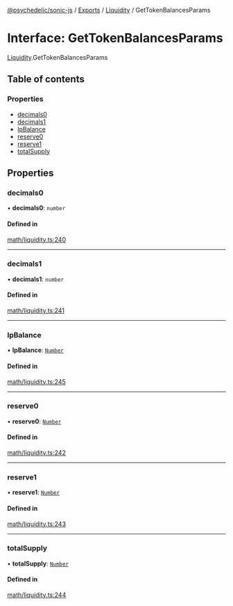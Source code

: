 [@psychedelic/sonic-js](../README.md) / [Exports](../modules.md) / [Liquidity](../modules/Liquidity.md) / GetTokenBalancesParams

# Interface: GetTokenBalancesParams

[Liquidity](../modules/Liquidity.md).GetTokenBalancesParams

## Table of contents

### Properties

- [decimals0](Liquidity.GetTokenBalancesParams.md#decimals0)
- [decimals1](Liquidity.GetTokenBalancesParams.md#decimals1)
- [lpBalance](Liquidity.GetTokenBalancesParams.md#lpbalance)
- [reserve0](Liquidity.GetTokenBalancesParams.md#reserve0)
- [reserve1](Liquidity.GetTokenBalancesParams.md#reserve1)
- [totalSupply](Liquidity.GetTokenBalancesParams.md#totalsupply)

## Properties

### decimals0

• **decimals0**: `number`

#### Defined in

[math/liquidity.ts:240](https://github.com/Psychedelic/sonic-js/blob/cfc7f22/src/math/liquidity.ts#L240)

___

### decimals1

• **decimals1**: `number`

#### Defined in

[math/liquidity.ts:241](https://github.com/Psychedelic/sonic-js/blob/cfc7f22/src/math/liquidity.ts#L241)

___

### lpBalance

• **lpBalance**: [`Number`](../modules/Types.md#number)

#### Defined in

[math/liquidity.ts:245](https://github.com/Psychedelic/sonic-js/blob/cfc7f22/src/math/liquidity.ts#L245)

___

### reserve0

• **reserve0**: [`Number`](../modules/Types.md#number)

#### Defined in

[math/liquidity.ts:242](https://github.com/Psychedelic/sonic-js/blob/cfc7f22/src/math/liquidity.ts#L242)

___

### reserve1

• **reserve1**: [`Number`](../modules/Types.md#number)

#### Defined in

[math/liquidity.ts:243](https://github.com/Psychedelic/sonic-js/blob/cfc7f22/src/math/liquidity.ts#L243)

___

### totalSupply

• **totalSupply**: [`Number`](../modules/Types.md#number)

#### Defined in

[math/liquidity.ts:244](https://github.com/Psychedelic/sonic-js/blob/cfc7f22/src/math/liquidity.ts#L244)
